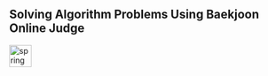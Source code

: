 ## Solving Algorithm Problems Using Baekjoon Online Judge


<a href="https://www.acmicpc.net/" target="_blank"> <img src="https://d2gd6pc034wcta.cloudfront.net/images/logo@2x.png" alt="spring" height="40"/> </a>
